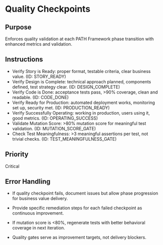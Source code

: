 # Quality Checkpoints

## Purpose
Enforces quality validation at each PATH Framework phase transition with enhanced metrics and validation.

## Instructions
- Verify Story is Ready: proper format, testable criteria, clear business value. (ID: STORY_READY)
- Verify Design is Complete: technical approach planned, components defined, test strategy clear. (ID: DESIGN_COMPLETE)
- Verify Code is Done: acceptance tests pass, >90% coverage, clean and readable. (ID: CODE_DONE)
- Verify Ready for Production: automated deployment works, monitoring set up, security met. (ID: PRODUCTION_READY)
- Verify Successfully Operating: working in production, users using it, good metrics. (ID: OPERATING_SUCCESS)
- Validate Mutation Score: >80% mutation score for meaningful test validation. (ID: MUTATION_SCORE_GATE)
- Check Test Meaningfulness: >3 meaningful assertions per test, not trivial checks. (ID: TEST_MEANINGFULNESS_GATE)

## Priority
Critical

## Error Handling
- If quality checkpoint fails, document issues but allow phase progression for business value delivery.
- Provide specific remediation steps for each failed checkpoint as continuous improvement.
- If mutation score is <80%, regenerate tests with better behavioral coverage in next iteration.

- Quality gates serve as improvement targets, not delivery blockers.